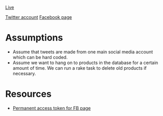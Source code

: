 [Live](http://syndicater-jzeng.herokuapp.com)

[Twitter account](https://twitter.com/jamesmoney12312)
[Facebook page](https://www.facebook.com/syndicaterjzeng123)
# Assumptions
* Assume that tweets are made from one main social media account which can be hard coded.
* Assume we want to hang on to products in the database for a certain amount of time.
We can run a rake task to delete old products if necessary.

# Resources
* [Permanent access token for FB page](http://stackoverflow.com/questions/17197970/facebook-permanent-page-access-token)
